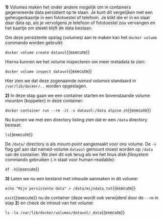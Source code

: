 **1)** Volumes maken het onder andere mogelijk om in containers gegenereerde data persistent op te slaan. Je kunt dit vergelijken met een geheugenkaartje in een fototoestel of telefoon. Je klikt die er in en slaat daar data op, als je vervolgens je telefoon of fototoestel zou vervangen en het kaartje om steekt blijft de data bestaan.

Om deze persistente opslag (volumes) aan te maken kan het `docker volume` commando worden gebruikt:

`docker volume create datavol`{{execute}}

Hierna kunnen we het volume inspecteren om meer metadata te zien:

`docker volume inspect datavol`{{execute}}

Hier zien we dat deze zogenaamde *named volumes* standaard in `/var/lib/docker/..` worden opgeslagen.

**2)** In deze stap gaan we een container starten en bovenstaande volume *mounten* (koppelen) in deze container:

`docker container run --rm -it -v datavol:/data alpine sh`{{execute}}

Nu kunnen we met een directory listing zien dat er een `/data` directory bestaat:

`ls`{{execute}}

De `/data/` directory is als *mount-point* aangemaakt voor ons volume. De `-v` flag gaf aan dat named-volume `datavol` gemount moest worden op `/data` van de container. We zien dit ook terug als we het linux *disk-filesystem* commando gebruiken (`-h` staat voor human-readable):

`df -h`{{execute}}

**3)** Laten we nu een bestand met inhoude aanmaken in dit volume:

`echo "Mijn persistente data" > /data/mijndata.txt`{{execute}}

`exit`{{execute}} nu de container (deze wordt ook verwijderd door de `--rm` in stap **2**) en check de inhoud van het volume:

`ls -la /var/lib/docker/volumes/datavol/_data`{{execute}}
